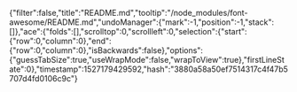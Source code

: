{"filter":false,"title":"README.md","tooltip":"/node_modules/font-awesome/README.md","undoManager":{"mark":-1,"position":-1,"stack":[]},"ace":{"folds":[],"scrolltop":0,"scrollleft":0,"selection":{"start":{"row":0,"column":0},"end":{"row":0,"column":0},"isBackwards":false},"options":{"guessTabSize":true,"useWrapMode":false,"wrapToView":true},"firstLineState":0},"timestamp":1527179429592,"hash":"3880a58a50ef7514317c4f47b5707d4fd0106c9c"}